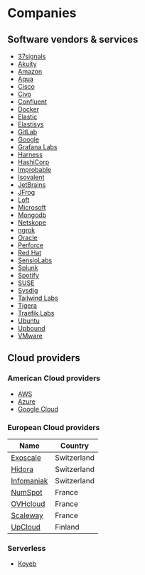 # Companies

## Software vendors & services

* [37signals](37signals/37signals.md)
* [Akuity](akuity/akuity.md)
* [Amazon](amazon/amazon.md)
* [Aqua](aqua/aqua.md)
* [Cisco](cisco/cisco.md)
* [Civo](civo/civo.md)
* [Confluent](confluent/confluent.md)
* [Docker](docker/docker.md)
* [Elastic](elastic/elastic.md)
* [Elastisys](elastisys/elastsys.md)
* [GitLab](gitlab/gitlab.md)
* [Google](google/google.md)
* [Grafana Labs](grafana-labs/grafana-labs.md)
* [Harness](harness/harness.md)
* [HashiCorp](hashicorp/hashicorp.md)
* [Improbable](improbable/improbable.md)
* [Isovalent](isovalent/isovalent.md)
* [JetBrains](jetbrains/jetbrains.md)
* [JFrog](jfrog/jfrog.md)
* [Loft](loft/loft.md)
* [Microsoft](microsoft/microsoft.md)
* [Mongodb](mongodb/mongodb.md)
* [Netskope](netskope/netskope.md)
* [ngrok](ngrok/ngrok.md)
* [Oracle](oracle/oracle.md)
* [Perforce](perforce/perforce.md)
* [Red Hat](redhat/redhat.md)
* [SensioLabs](sensiolabs/sensiolabs.md)
* [Splunk](splunk/splunk.md)
* [Spotify](spotify/spotify.md)
* [SUSE](suse/suse.md)
* [Sysdig](sysdig/sysdig.md)
* [Tailwind Labs](tailwind-labs/tailwind-labs.md)
* [Tigera](tigera/tigera.md)
* [Traefik Labs](traefik-labs/traefik-labs.md)
* [Ubuntu](ubuntu/ubuntu.md)
* [Upbound](upbound/upbound.md)
* [VMware](vmware/vmware.md)

## Cloud providers

### American Cloud providers

* [AWS](amazon/aws.md)
* [Azure](microsoft/azure.md)
* [Google Cloud](google/google-cloud.md)

### European Cloud providers

Name                                      | Country
------------------------------------------|------------
[Exoscale](http://www.exoscale.com)       | Switzerland
[Hidora](https://hidora.io/)              | Switzerland
[Infomaniak](https://www.infomaniak.com/) | Switzerland
[NumSpot](https://numspot.com/)           | France
[OVHcloud](https://www.ovhcloud.com/fr/)  | France
[Scaleway](https://www.scaleway.com/)     | France
[UpCloud](https://upcloud.com/)           | Finland

<!-- [eucloud.tech](https://www.eucloud.tech/eu-providers/cloud) -->

### Serverless

* [Koyeb](https://www.koyeb.com/)
